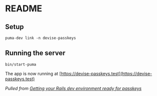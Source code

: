 # README

## Setup

```
puma-dev link -n devise-passkeys
```

## Running the server

```
bin/start-puma
```

The app is now running at [https://devise-passkeys.test](https://devise-passkeys.test)

_Pulled from [Getting your Rails dev environment ready for passkeys](https://thomascannon.me/guides/rails-development-and-passkeys)_


